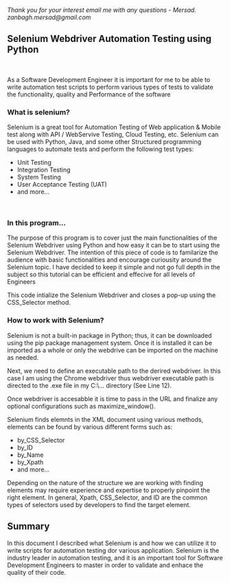 _Thank you for your interest email me with any questions - Mersad. zanbagh.mersad@gmail.com_
## Selenium Webdriver Automation Testing using Python
<br>
<p>As a Software Development Engineer it is important for me to be able to write automation test scripts to perform various types of tests to validate the functionality, quality and Performance of the software<p>

### What is selenium?

<P>Selenium is a great tool for Automation Testing of Web application & Mobile test along with API / WebServive Testing, Cloud Testing, etc. Selenium can be used with Python, Java, and some other Structured programming languages to automate tests and perform the following test types: <P>

+ Unit Testing
+ Integration Testing
+ System Testing
+ User Acceptance Testing (UAT)
+ and more...  
<br>

### In this program...
<p>The purpose of this program is to cover just the main functionalities of the Selenium Webdriver using Python and how easy it can be to start using the Selenium Webdriver. The intention of this piece of code is to familarize the audience with basic functionalities and encourage curiousity around the Selenium topic. I have decided to keep it simple and not go full depth in the subject so this tutorial can be efficient and effecive for all levels of Engineers<P>

<P>This code intialize the Selenium Webdriver and closes a pop-up using the CSS_Selector method. <P>

### How to work with Selenium?
<P> Selenium is not a built-in package in Python; thus, it can be downloaded using the pip package management system. Once it is installed it can be imported as a whole or only the webdrive can be imported on the machine as needed. <p>
<p>Next, we need to define an executable path to the derired webdriver. In this case I am using the Chrome webdriver thus webdriver executable path is directed to the .exe file in my C:\... directory (See Line 12). <p>
<p>Once webdriver is accesabble it is time to pass in the URL and finalize any optional configurations such as maximize_window().
<p>Selenium finds elemnts in the XML document using various methods, elements can be found by various different forms such as:

+ by_CSS_Selector
+ by_ID
+ by_Name
+ by_Xpath
+ and more...

<p> Depending on the nature of the structure we are working with finding elements may require experience and expertise to properly pinpoint the right element. In general, Xpath, CSS_Selector, and ID are the common types of selectors used by developers to find the target element. <P>

## Summary
<p>In this document I described what Selenium is and how we can utilize it to write scripts for automation testing dor various application. Selenium is the industry leader in automation testing, and it is an important tool for Software Development Engineers to master in order to validate and enhace the quality of their code.

